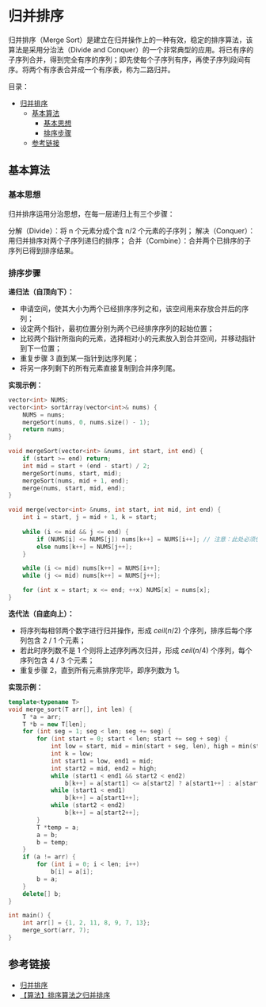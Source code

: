 # 归并排序

归并排序（Merge Sort）是建立在归并操作上的一种有效，稳定的排序算法，该算法是采用分治法（Divide and Conquer）的一个非常典型的应用。将已有序的子序列合并，得到完全有序的序列；即先使每个子序列有序，再使子序列段间有序。将两个有序表合并成一个有序表，称为二路归并。

目录：

- [归并排序](#归并排序)
  - [基本算法](#基本算法)
    - [基本思想](#基本思想)
    - [排序步骤](#排序步骤)
  - [参考链接](#参考链接)

## 基本算法

### 基本思想

归并排序运用分治思想，在每一层递归上有三个步骤：

分解（Divide）：将 n 个元素分成个含 n/2 个元素的子序列；
解决（Conquer）：用归并排序对两个子序列递归的排序；
合并（Combine）：合并两个已排序的子序列已得到排序结果。

### 排序步骤

**递归法（自顶向下）：**

* 申请空间，使其大小为两个已经排序序列之和，该空间用来存放合并后的序列；
* 设定两个指针，最初位置分别为两个已经排序序列的起始位置；
* 比较两个指针所指向的元素，选择相对小的元素放入到合并空间，并移动指针到下一位置；
* 重复步骤 3 直到某一指针到达序列尾；
* 将另一序列剩下的所有元素直接复制到合并序列尾。

**实现示例：**

```C++
vector<int> NUMS;
vector<int> sortArray(vector<int>& nums) {
    NUMS = nums;
    mergeSort(nums, 0, nums.size() - 1);
    return nums;
}

void mergeSort(vector<int> &nums, int start, int end) {
    if (start >= end) return;
    int mid = start + (end - start) / 2;
    mergeSort(nums, start, mid);
    mergeSort(nums, mid + 1, end);
    merge(nums, start, mid, end);
}

void merge(vector<int> &nums, int start, int mid, int end) {
    int i = start, j = mid + 1, k = start;
    
    while (i <= mid && j <= end) {
        if (NUMS[i] <= NUMS[j]) nums[k++] = NUMS[i++]; // 注意：此处必须使用 <= 以保证排序稳定性
        else nums[k++] = NUMS[j++];
    }

    while (i <= mid) nums[k++] = NUMS[i++];
    while (j <= mid) nums[k++] = NUMS[j++];

    for (int x = start; x <= end; ++x) NUMS[x] = nums[x];
}
```

**迭代法（自底向上）：**

* 将序列每相邻两个数字进行归并操作，形成 $ceil(n/2)$ 个序列，排序后每个序列包含 2 / 1 个元素；
* 若此时序列数不是 1 个则将上述序列再次归并，形成 $ceil(n/4)$ 个序列，每个序列包含 4 / 3 个元素；
* 重复步骤 2，直到所有元素排序完毕，即序列数为 1。

**实现示例：**

```C++
template<typename T> 
void merge_sort(T arr[], int len) {
    T *a = arr;
    T *b = new T[len];
    for (int seg = 1; seg < len; seg += seg) {
        for (int start = 0; start < len; start += seg + seg) {
            int low = start, mid = min(start + seg, len), high = min(start + seg + seg, len);
            int k = low;
            int start1 = low, end1 = mid;
            int start2 = mid, end2 = high;
            while (start1 < end1 && start2 < end2)
                b[k++] = a[start1] <= a[start2] ? a[start1++] : a[start2++];
            while (start1 < end1)
                b[k++] = a[start1++];
            while (start2 < end2)
                b[k++] = a[start2++];
        }
        T *temp = a;
        a = b;
        b = temp;
    }
    if (a != arr) {
        for (int i = 0; i < len; i++)
            b[i] = a[i];
        b = a;
    }
    delete[] b;
}

int main() {
    int arr[] = {1, 2, 11, 8, 9, 7, 13};
    merge_sort(arr, 7);
}
```

## 参考链接

* [归并排序](https://baike.baidu.com/item/%E5%BD%92%E5%B9%B6%E6%8E%92%E5%BA%8F/1639015#1)
* [【算法】排序算法之归并排序](https://zhuanlan.zhihu.com/p/124356219)
